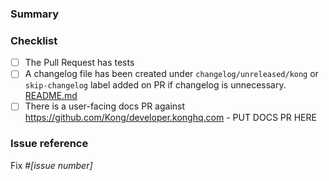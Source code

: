 <!--
NOTE: Please read the CONTRIBUTING.md guidelines before submitting your patch,
and ensure you followed them all:
https://github.com/Kong/kong/blob/master/CONTRIBUTING.md#contributing

Refer to the Kong Gateway Community Pledge to understand how we work
with the open source community:
https://github.com/Kong/kong/blob/master/COMMUNITY_PLEDGE.md
-->

### Summary

<!--- Why is this change required? What problem does it solve? -->

### Checklist

- [ ] The Pull Request has tests
- [ ] A changelog file has been created under `changelog/unreleased/kong` or `skip-changelog` label added on PR if changelog is unnecessary. [README.md](https://github.com/Kong/gateway-changelog/blob/main/README.md)
- [ ] There is a user-facing docs PR against https://github.com/Kong/developer.konghq.com - PUT DOCS PR HERE

### Issue reference

<!--- If it fixes an open issue, please link to the issue here. -->
Fix #_[issue number]_
